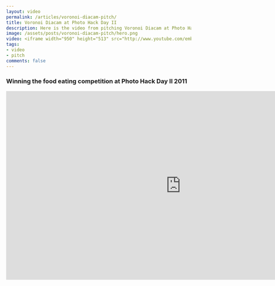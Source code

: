 ```yaml
---
layout: video
permalink: /articles/voronoi-diacam-pitch/
title: Voronoi Diacam at Photo Hack Day II
description: Here is the video from pitching Voronoi Diacam at Photo Hack Day II.
image: /assets/posts/voronoi-diacam-pitch/hero.png
video: <iframe width="950" height="513" src="http://www.youtube.com/embed/sGxzZ-H4aTA?rel=0?wmode=opaque" frameborder="0" allowfullscreen></iframe>
tags:
- video
- pitch
comments: false
---
```


<!-- <div class="hero">{% image posts/voronoi-diacam-pitch/hero.png %}</div> -->

<h3>Winning the food eating competition at Photo Hack Day II 2011</h3>
<iframe width="950" height="513" src="http://www.youtube.com/embed/qPcVn4Im1ck?rel=0?wmode=opaque" frameborder="0" allowfullscreen></iframe>

<!-- <a href="/projects/voronoi-diacam">Voronoi Diacam</a> (Photo Hack Day II 2011) -->
